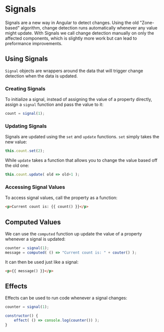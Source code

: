 # Signals
Signals are a new way in Angular to detect changes. Using the old "Zone-based" algorithm, change detection runs automatically whenever any value might update. With Signals we call change detection manually on only the affected components, which is slightly more work but can lead to preformance improvements.

## Using Signals
`Signal` objects are wrappers around the data that will trigger change detection when the data is updated.

### Creating Signals
To initialize a signal, instead of assigning the value of a property directly, assign a `signal` function and pass the value to it:
```js
count = signal(1);
```

### Updating Signals
Signals are updated using the `set` and `update` functions.
`set` simply takes the new value:
```js
this.count.set(2);
```
While `update` takes a function that allows you to change the value based off the old one:
```js
this.count.update( old => old+1 );
```

### Accessing Signal Values
To access signal values, call the property as a function:
```html
<p>Current count is: {{ count() }}</p>
```

## Computed Values
We can use the `computed` function up update the value of a property whenever a signal is updated:
```js
counter = signal(1);
message = computed( () => "Current count is: " + couter() );
```
It can then be used just like a signal:
```html
<p>{{ message() }}</p>
```

## Effects
Effects can be used to run code whenever a signal changes:
```js
counter = signal(1);

constructor() {
    effect( () => console.log(counter()) );
}
```